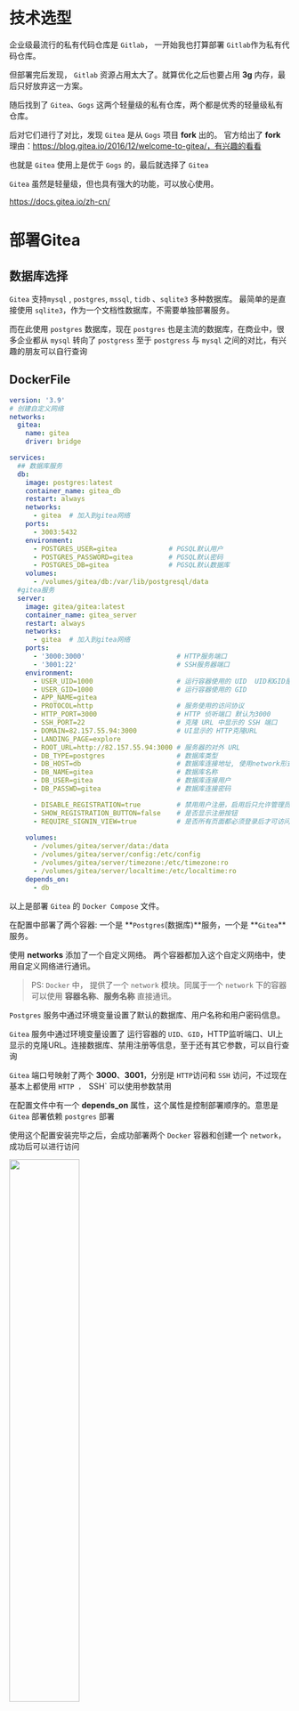 # 技术选型

企业级最流行的私有代码仓库是 `Gitlab`， 一开始我也打算部署 `Gitlab`作为私有代码仓库。

但部署完后发现， `Gitlab` 资源占用太大了。就算优化之后也要占用 **3g** 内存，最后只好放弃这一方案。

随后找到了 `Gitea`、`Gogs` 这两个轻量级的私有仓库，两个都是优秀的轻量级私有仓库。

后对它们进行了对比，发现 `Gitea` 是从 `Gogs` 项目 **fork** 出的。
官方给出了 **fork** 理由：https://blog.gitea.io/2016/12/welcome-to-gitea/，有兴趣的看看

也就是 `Gitea` 使用上是优于 `Gogs` 的，最后就选择了 `Gitea`


`Gitea` 虽然是轻量级，但也具有强大的功能，可以放心使用。

https://docs.gitea.io/zh-cn/


# 部署Gitea

## 数据库选择
`Gitea` 支持`mysql` , `postgres`, `mssql`, `tidb` 、`sqlite3` 多种数据库。
最简单的是直接使用 `sqlite3`，作为一个文档性数据库，不需要单独部署服务。

而在此使用 `postgres` 数据库，现在 `postgres` 也是主流的数据库，在商业中，很多企业都从 `mysql` 转向了 `postgress`
至于 `postgress` 与 `mysql` 之间的对比，有兴趣的朋友可以自行查询


## DockerFile
```yml
version: '3.9'
# 创建自定义网络
networks:
  gitea:
    name: gitea
    driver: bridge

services:
  ## 数据库服务
  db:
    image: postgres:latest
    container_name: gitea_db
    restart: always
    networks: 
      - gitea  # 加入到gitea网络
    ports: 
      - 3003:5432
    environment:
      - POSTGRES_USER=gitea             # PGSQL默认用户
      - POSTGRES_PASSWORD=gitea         # PGSQL默认密码
      - POSTGRES_DB=gitea               # PGSQL默认数据库
    volumes:
      - /volumes/gitea/db:/var/lib/postgresql/data
  #gitea服务
  server:
    image: gitea/gitea:latest
    container_name: gitea_server
    restart: always
    networks:
      - gitea  # 加入到gitea网络
    ports:
      - '3000:3000'                       # HTTP服务端口
      - '3001:22'                         # SSH服务器端口
    environment:
      - USER_UID=1000                     # 运行容器使用的 UID  UID和GID是用于匿名数据卷挂载，
      - USER_GID=1000                     # 运行容器使用的 GID
      - APP_NAME=gitea                    
      - PROTOCOL=http                     # 服务使用的访问协议
      - HTTP_PORT=3000                    # HTTP 侦听端口 默认为3000
      - SSH_PORT=22                       # 克隆 URL 中显示的 SSH 端口
      - DOMAIN=82.157.55.94:3000          # UI显示的 HTTP克隆URL
      - LANDING_PAGE=explore
      - ROOT_URL=http://82.157.55.94:3000 # 服务器的对外 URL
      - DB_TYPE=postgres                  # 数据库类型
      - DB_HOST=db                        # 数据库连接地址, 使用network形式连接, serverName或者 containerName
      - DB_NAME=gitea                     # 数据库名称
      - DB_USER=gitea                     # 数据库连接用户
      - DB_PASSWD=gitea                   # 数据库连接密码

      - DISABLE_REGISTRATION=true         # 禁用用户注册，启用后只允许管理员添加用户
      - SHOW_REGISTRATION_BUTTON=false    # 是否显示注册按钮
      - REQUIRE_SIGNIN_VIEW=true          # 是否所有页面都必须登录后才可访问
      
    volumes:
      - /volumes/gitea/server/data:/data
      - /volumes/gitea/server/config:/etc/config
      - /volumes/gitea/server/timezone:/etc/timezone:ro
      - /volumes/gitea/server/localtime:/etc/localtime:ro
    depends_on:
      - db
```

以上是部署 `Gitea` 的 `Docker Compose` 文件。

在配置中部署了两个容器: 一个是 **`Postgres`(数据库)**服务，一个是 **`Gitea`**服务。

使用 **networks** 添加了一个自定义网络。 两个容器都加入这个自定义网络中，使用自定义网络进行通讯。

>PS: `Docker` 中， 提供了一个 `network` 模块。同属于一个 `network` 下的容器可以使用 **容器名称**、**服务名称** 直接通讯。

`Postgres` 服务中通过环境变量设置了默认的数据库、用户名称和用户密码信息。

`Gitea` 服务中通过环境变量设置了 运行容器的 `UID`、`GID`，HTTP监听端口、UI上显示的克隆URL。连接数据库、禁用注册等信息，至于还有其它参数，可以自行查询


`Gitea` 端口号映射了两个 **3000**、**3001**，分别是 `HTTP`访问和 `SSH` 访问，不过现在基本上都使用 `HTTP ， `SSH` 可以使用参数禁用


在配置文件中有一个 **depends_on** 属性，这个属性是控制部署顺序的。意思是 `Gitea` 部署依赖 `postgres` 部署 


使用这个配置安装完毕之后，会成功部署两个 `Docker` 容器和创建一个 `network`，成功后可以进行访问

 <img src=./images/04/01.png width=50% />
 <img src=./images/04/02.png width=50% />

## 安装引导

第一次访问会进入安装向导页面，该页面是用于设置安装配置信息的，

向导页面会带入 **environment** 中填写的设置，很多信息不需要进行设置。

<img src=./images/04/03.png width=50% />

不过其中有一个 **管理员账号设置**，

这个是设置管理员的。如果不设置管理员，默认第一个注册用户将自动成为管理员，

但是在禁止注册的情况下必须设置管理员

<img src=./images/04/04.png width=50% />
<img src=./images/04/05.png width=50% />

设置管理员后点击安装，便会使用当前页面配置进行安装 `gitea`。安装完毕后会自动跳转到主页

<img src=./images/04/06.png width=50% />

## 推送代码

成功之后可以创建一个仓库将之前的web项目推送到此仓库。

<img src=./images/04/07.png width=50% />

>PS 图中 `HTTP` 显示的 IP 地址是部署时 **DOMAIN** 属性设置的那个。

<img src=./images/04/08.png width=50% />


## 配置网关代理。
下一步就配置 `Gitea` 的网关代理。

首先还是配置网关，网关配置就不再介绍
```conf
server {
    #SSL 访问端口号为 443
    listen 443 ssl http2;
    #填写绑定证书的域名
    server_name gitea.mwjz.live;
    #日志
    error_log /var/log/nginx/gitea/error.log;
    access_log /var/log/nginx/gitea/access.log;
    #证书文件
    ssl_certificate /etc/nginx/conf.d/ssl/gitea/gitea.mwjz.live_bundle.crt;
    #证书密钥文件
    ssl_certificate_key /etc/nginx/conf.d/ssl/gitea/gitea.mwjz.live.key;

    ssl_ciphers SHA256:ECDHE:ECDH:AES:HIGH:!NULL:!3DES:!aNULL:!MD5:!ADH:!RC4;
    ssl_protocols TLSv1 TLSv1.1 TLSv1.2;
    ssl_prefer_server_ciphers on;
    location / {
        proxy_pass http://10.0.24.12:3000;
    }
}
```

配置完网关后，还需要配置 `Gitea` 服务中的配置，不然显示和跳转还是有问题

<img src=./images/04/09.png width=50% />


此时重新部署会很麻烦，可以修改配置 `Gitea` 的配置文件

配置文件是 **/data/gitea/conf/app.ini**。只需要修改此配置文件中 **ROOT_URL**、**DOMAIN**、 **SSH_DOMAIN**，然后重启容器就可以正确显示

<img src=./images/04/10.png width=50% />

<img src=./images/04/11.png width=50% />

<img src=./images/04/12.png width=50% />


作为一个强迫症，我还会将 `Portainer` 可视化工具中的环境变量进行改动。

`Portainer` 可视化工具是支持修改配置然后重启部署

<img src=./images/04/13.png width=50% />


>PS: 注意，直接改动 `Portainer` 可视化工具中环境变量是不行。环境变量所设置的配置已经写入了文件。